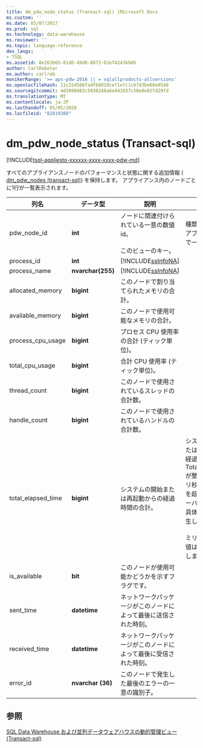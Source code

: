 ```yaml
---
title: dm_pdw_node_status (Transact-sql) |Microsoft Docs
ms.custom: ''
ms.date: 03/07/2017
ms.prod: sql
ms.technology: data-warehouse
ms.reviewer: ''
ms.topic: language-reference
dev_langs:
- TSQL
ms.assetid: 8e263b65-81d0-49d0-8873-62ef424369d6
author: CarlRabeler
ms.author: carlrab
monikerRange: '>= aps-pdw-2016 || = sqlallproducts-allversions'
ms.openlocfilehash: 11c31d586fadfb8919cef1e7c1c6743be60e0548
ms.sourcegitcommit: 4d3896882c5930248a6e441937c50e8e027d29fd
ms.translationtype: MT
ms.contentlocale: ja-JP
ms.lasthandoff: 05/05/2020
ms.locfileid: "82819388"
---
```

# <a name="sysdm_pdw_node_status-transact-sql"></a>dm_pdw_node_status (Transact-sql)
[!INCLUDE[tsql-appliesto-xxxxxx-xxxx-xxxx-pdw-md](../../includes/tsql-appliesto-xxxxxx-xxxx-xxxx-pdw-md.md)]

  すべてのアプライアンスノードのパフォーマンスと状態に関する追加情報 ( [dm_pdw_nodes &#40;transact-sql&#41;](../../relational-databases/system-dynamic-management-views/sys-dm-pdw-nodes-transact-sql.md)) を保持します。 アプライアンス内のノードごとに1行が一覧表示されます。  
  
|列名|データ型|説明|範囲|  
|-----------------|---------------|-----------------|-----------|  
|pdw_node_id|**int**|ノードに関連付けられている一意の数値 id。<br /><br /> このビューのキー。|種類に関係なく、アプライアンス全体で一意です。|  
|process_id|**int**|[!INCLUDE[ssInfoNA](../../includes/ssinfona-md.md)]||  
|process_name|**nvarchar(255)**|[!INCLUDE[ssInfoNA](../../includes/ssinfona-md.md)]||  
|allocated_memory|**bigint**|このノードで割り当てられたメモリの合計。||  
|available_memory|**bigint**|このノードで使用可能なメモリの合計。||  
|process_cpu_usage|**bigint**|プロセス CPU 使用率の合計 (ティック単位)。||  
|total_cpu_usage|**bigint**|合計 CPU 使用率 (ティック単位)。||  
|thread_count|**bigint**|このノードで使用されているスレッドの合計数。||  
|handle_count|**bigint**|このノードで使用されているハンドルの合計数。||  
|total_elapsed_time|**bigint**|システムの開始または再起動からの経過時間の合計。|システムの開始または再起動からの経過時間の合計。 Total_elapsed_time が整数の最大値 (ミリ秒単位で24.8 日) を超えた場合、オーバーフローによる具体化エラーが発生します。<br /><br /> ミリ秒単位の最大値は24.8 日に相当します。|  
|is_available|**bit**|このノードが使用可能かどうかを示すフラグです。||  
|sent_time|**datetime**|ネットワークパッケージがこのノードによって最後に送信された時刻。||  
|received_time|**datetime**|ネットワークパッケージがこのノードによって最後に受信された時刻。||  
|error_id|**nvarchar (36)**|このノードで発生した最後のエラーの一意の識別子。||  
  
## <a name="see-also"></a>参照  
 [SQL Data Warehouse および並列データウェアハウスの動的管理ビュー &#40;Transact-sql&#41;](../../relational-databases/system-dynamic-management-views/sql-and-parallel-data-warehouse-dynamic-management-views.md)  
  
  
